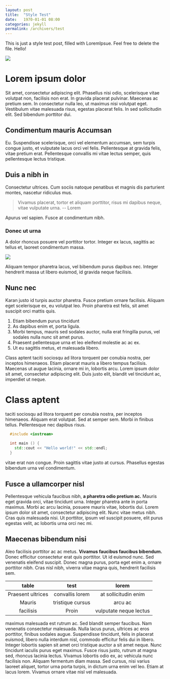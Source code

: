 ```yaml
---
layout: post
title:  "Style Test"
date:   1970-01-01 08:00
categories: jekyll
permalink: /archivers/test
---
```


This is just a style test post, filled with LoremIpsue. Feel free to delete the file. Hello!

![](http://lorempixel.com/400/200/)

# Lorem ipsum dolor 

Sit amet, consectetur adipiscing elit. Phasellus nisi odio, scelerisque vitae volutpat non, facilisis non erat. In gravida placerat pulvinar. Maecenas ac pretium sem. In consectetur nulla leo, ut maximus nisi volutpat eget. Vestibulum vitae malesuada risus, egestas placerat felis. In sed sollicitudin elit. Sed bibendum porttitor dui.

## Condimentum mauris Accumsan 

Eu. Suspendisse scelerisque, orci vel elementum accumsan, sem turpis congue justo, et vulputate lacus orci vel felis. Pellentesque at gravida felis, vitae pretium erat. Pellentesque convallis mi vitae lectus semper, quis pellentesque lectus tristique.

## Duis a nibh in 

Consectetur ultrices. Cum sociis natoque penatibus et magnis dis parturient montes, nascetur ridiculus mus. 

> Vivamus placerat, tortor et aliquam porttitor, risus mi dapibus neque, vitae vulputate urna.
> -- Lorem

Apurus vel sapien. Fusce at condimentum nibh. 

### Donec ut urna 

A dolor rhoncus posuere vel porttitor tortor. Integer ex lacus, sagittis ac tellus et, laoreet condimentum massa. 

![](http://lorempixel.com/400/400/)

Aliquam tempor pharetra lacus, vel bibendum purus dapibus nec. Integer hendrerit massa ut libero euismod, id gravida neque facilisis. 

## Nunc nec

Karan justo id turpis auctor pharetra. Fusce pretium ornare facilisis. Aliquam eget scelerisque ex, eu volutpat leo. Proin pharetra est felis, sit amet suscipit orci mattis quis.

1. Etiam bibendum purus tincidunt
2. As dapibus enim et, porta ligula. 
3. Morbi tempus, mauris sed sodales auctor, nulla erat fringilla purus, vel sodales nulla nunc sit amet purus. 
4. Praesent pellentesque urna et leo eleifend molestie ac ac ex. 
5. Ut eu sagittis metus, et malesuada libero. 

Class aptent taciti sociosqu ad litora torquent per conubia nostra, per inceptos himenaeos. Etiam placerat mauris a libero tempus facilisis. Maecenas ut augue lacinia, ornare mi in, lobortis arcu. Lorem ipsum dolor sit amet, consectetur adipiscing elit. Duis justo elit, blandit vel tincidunt ac, imperdiet ut neque. 

# Class aptent

taciti sociosqu ad litora torquent per conubia nostra, per inceptos himenaeos. Aliquam erat volutpat. Sed at semper sem. Morbi in finibus tellus. Pellentesque nec dapibus risus.

~~~cpp
  #include <iostream>
 
  int main () {
    std::cout << "Hello world!" << std::endl;
  }
~~~

vitae erat non congue. Proin sagittis vitae justo at cursus. Phasellus egestas bibendum urna vel condimentum.

## Fusce a ullamcorper nisl

Pellentesque vehicula faucibus nibh, **a pharetra odio pretium ac.** Mauris eget gravida orci, vitae tincidunt urna. Integer pharetra ante in porta maximus. Morbi ac arcu lacinia, posuere mauris vitae, lobortis dui. Lorem ipsum dolor sit amet, consectetur adipiscing elit. Nunc vitae metus nibh. Cras quis malesuada nisi. Ut porttitor, ipsum vel suscipit posuere, elit purus egestas velit, ac lobortis urna orci nec mi.

## Maecenas bibendum nisi

Aleo facilisis porttitor ac ac metus. **Vivamus faucibus faucibus bibendum.** Donec efficitur consectetur erat quis porttitor. Ut id euismod nunc. Sed venenatis eleifend suscipit. Donec magna purus, porta eget enim a, ornare porttitor nibh. Cras nisl nibh, viverra vitae magna quis, hendrerit facilisis sem.

| table | test | lorem |
|:-----:|:----:|:-----:|
| Praesent ultrices | convallis lorem | at sollicitudin enim |
| Mauris | tristique cursus | arcu ac |
| facilisis | Proin |  vulputate neque lectus|

 maximus malesuada est rutrum ac. Sed blandit semper faucibus. Nam venenatis consectetur malesuada. Nulla lacus purus, ultrices ac eros porttitor, finibus sodales augue. Suspendisse tincidunt, felis in placerat euismod, libero nulla interdum nisl, commodo efficitur felis dui in libero. Integer lobortis sapien sit amet orci tristique auctor a sit amet neque. Nunc tincidunt iaculis purus eget maximus. Fusce risus justo, rutrum at magna sed, rhoncus lacinia lectus. Vivamus lobortis odio ex, ac vehicula nunc facilisis non. Aliquam fermentum diam massa. Sed cursus, nisi varius laoreet aliquet, tortor urna porta turpis, in dictum urna enim vel leo. Etiam at lacus lorem. Vivamus ornare vitae nisl vel malesuada.

